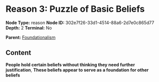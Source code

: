 # Reason 3: Puzzle of Basic Beliefs

**Node Type:** reason
**Node ID:** 302e7f26-33d1-4514-88a6-2d7e0c865d77
**Depth:** 2
**Terminal:** No

**Parent:** [Foundationalism](foundationalism.md)

## Content

**People hold certain beliefs without thinking they need further justification**, **These beliefs appear to serve as a foundation for other beliefs**

